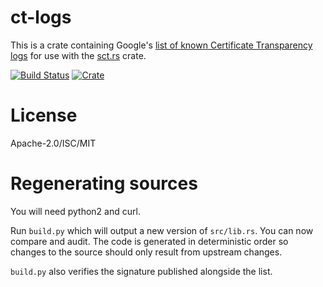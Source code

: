 # ct-logs
This is a crate containing Google's
[list of known Certificate Transparency logs](https://www.certificate-transparency.org/known-logs)
for use with the [sct.rs](https://github.com/ctz/sct.rs) crate.

[![Build Status](https://img.shields.io/travis/ctz/ct-logs.svg)](https://travis-ci.org/ctz/ct-logs)
[![Crate](https://img.shields.io/crates/v/ct-logs.svg)](https://crates.io/crates/ct-logs)

# License
Apache-2.0/ISC/MIT

# Regenerating sources
You will need python2 and curl.

Run `build.py` which will output a new version of `src/lib.rs`.  You can now
compare and audit.  The code is generated in deterministic order so changes
to the source should only result from upstream changes.

`build.py` also verifies the signature published alongside the list.
